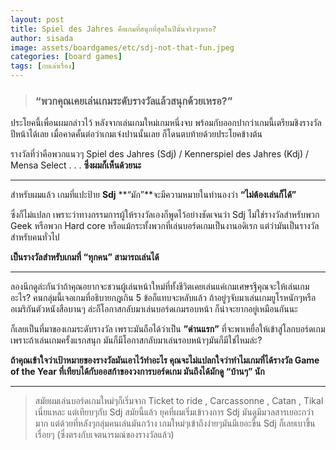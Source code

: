 ```yaml
---
layout: post
title: Spiel des Jahres คือเกมที่สนุกที่สุดในปีนั้นจริงๆเหรอ?
author: sisada
image: assets/boardgames/etc/sdj-not-that-fun.jpeg
categories: [board games]
tags: [กบเล่าเรื่อง]
---
```

 
> ### **“พวกคุณเคยเล่นเกมระดับรางวัลแล้วสนุกด้วยเหรอ?”**

ประโยคนี้เพื่อนผมกล่าวไว้ หลังจากเล่นเกมใหม่เกมหนึ่งจบ พร้อมกับออกปากว่าเกมนี้เตรียมชิงรางวัลปีหน้าได้เลย เมื่อคาดคั้นต่อว่าเกมเจ๋งปานนั้นเลย ก็โดนตบท้ายด้วยประโยคข้างต้น

รางวัลที่ว่าคือพวกแนวๆ Spiel des Jahres (Sdj) / Kennerspiel des Jahres (Kdj) / Mensa Select 
.
.
.
**ซึ่งผมก็เห็นด้วยนะ**



---



สำหรับผมแล้ว เกมที่แปะป้าย **Sdj** **“มัก”**จะมีความหมายในทำนองว่า **“ไม่ต้องเล่นก็ได้”**

ซึ่งก็ไม่แปลก เพราะว่าทางกรรมการผู้ให้รางวัลเองก็พูดไว้อย่างชัดเจนว่า Sdj ไม่ใช่รางวัลสำหรับพวก Geek หรือพวก Hard core หรือแม้กระทั้งพวกที่เล่นบอร์ดเกมเป็นงานอดิเรก แต่ว่ามันเป็นรางวัลสำหรับคนทั่วไป

**เป็นรางวัลสำหรับเกมที่ “ทุกคน” สามารถเล่นได้**


---



ลองนึกดูล่ะกันว่าถ้าคุณอยากจะชวนผู้เล่นหน้าใหม่ที่ทั้งชีวิตเคยเล่นแค่เกมเศษรฐีคุณจะให้เล่นเกมอะไร? คนกลุ่มนี้เจอเกมที่อธิบายกฎเกิน 5 ข้อก็แทบจะหลับแล้ว ถ้าอยู่ๆจับมาเล่นเกมยูโรหนักๆหรืออเมริกันตัวหนังสือบานๆ ล่ะก็โอกาสกลับมาเล่นบอร์ดเกมรอบหน้า ก็น่าจะยากอยู่เหมือนกันนะ

ก็เลยเป็นที่มาของเกมระดับรางวัล เพราะมันถือได้ว่าเป็น **”ด่านแรก”** ที่จะพาเหยื่อให้เข้าสู่โลกบอร์ดเกม เพราะถ้าเล่นเกมครั้งแรกสนุก มันก็มีโอกาสกลับมาเล่นรอบหน้าๆมันก็มีใช่ไหมล่ะ?

**ถ้าคุณเข้าใจว่าเป้าหมายของรางวัลมันเอาไว้ทำอะไร คุณจะไม่แปลกใจว่าทำไมเกมที่ได้รางวัล Game of the Year ที่เทียบได้กับออสก้าของวงการบอร์ดเกม มันถึงได้มักดู “บ้านๆ” นัก**

---

> สมัยผมเล่นบอร์ดเกมใหม่ๆก็เริ่มจาก Ticket to ride , Carcassonne , Catan , Tikal เนี่ยแหละ แต่เทียบๆกับ Sdj สมัยนี้แล้ว ยุคที่ผมเริ่มเข้าวงการ Sdj มันดูมีมวลสารเยอะกว่ามาก แต่ด้วยที่หลังๆกลุ่มคนเล่นมันกว้าง เกมใหม่ๆเข้าถึงง่ายๆมันมีเยอะขึ้น Sdj ก็เลยเบาขึ้นเรื่อยๆ (ซึ่งตรงกับเจตนารมณ์ของรางวัลแล้ว)
